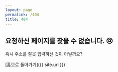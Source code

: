 ```yaml
---
layout: page
permalink: /404
title: 404
---
```


## 요청하신 페이지를 찾을 수 없습니다. 😢

혹시 주소를 잘못 입력하신 것이 아닐까요?

[홈으로 돌아가기]({{ site.url }})
